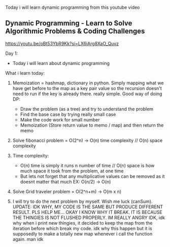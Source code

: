 Today i will learn dynamic programming from this youtube video

## Dynamic Programming - Learn to Solve Algorithmic Problems & Coding Challenges

https://youtu.be/oBt53YbR9Kk?si=LX6iArg8XaO_Quvz

Day 1:

- Today i will learn about dynamic programming

What i learn today:

1. Memoization = hashmap, dictionary in python. Simply mapping what we have get before to the map as a key pair value so the recursion doesn't need to run if the key is already there. really simple. Good way of doing DP:
   - Draw the problem (as a tree) and try to understand the problem
   - Find the base case by trying really small case
   - Make the code work for small number
   - Memoization (Store return value to memo / map) and then return the memo
2. Solve fibonacci problem = O(2^n) -> O(n) time complexity // O(n) space complexity
3. Time complexity:
   - O(n) time is simply it runs n number of time // O(n) space is how much space it took from the problem, at one time
   - But lets not forget that any multiplicative values can be removed as it doesnt matter that much EX: O(n/2) -> O(n)
4. Solve Grid traveler problem = O(2^n+m) -> O(m x n)

5. I will try to do the next problem by myself. Wish me luck (canSum). UPDATE: IDK WHY, MY CODE IS THE SAME BUT PRODUCE DIFFERENT RESULT. PLS HELP ME... OKAY I KNOW WHY IT BREAK. IT IS BECAUSE THE THINGIES IS NOT FLUSHED PROPERLY. IM REALLY ANGRY IDK, idk why when i print new thingies, it decided to keep the map from the iteration before which break my code. idk why this happen but it is supposedly to make a totally new map whenever i call the function again. man idk
